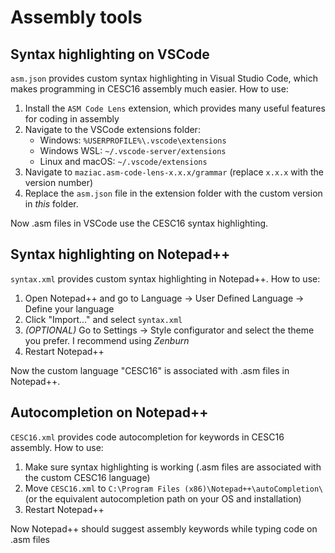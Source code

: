 # Assembly tools

## Syntax highlighting on VSCode

`asm.json` provides custom syntax highlighting in Visual Studio Code, which makes programming in CESC16 assembly much easier. How to use:

 1. Install the `ASM Code Lens` extension, which provides many useful features for coding in assembly
 2. Navigate to the VSCode extensions folder:
    - Windows: `%USERPROFILE%\.vscode\extensions`
    - Windows WSL: `~/.vscode-server/extensions`
    - Linux and macOS: `~/.vscode/extensions`
 3. Navigate to `maziac.asm-code-lens-x.x.x/grammar` (replace `x.x.x` with the version number)
 4. Replace the `asm.json` file in the extension folder with the custom version in *this* folder.
 
Now .asm files in VSCode use the CESC16 syntax highlighting.


## Syntax highlighting on Notepad++

`syntax.xml` provides custom syntax highlighting in Notepad++. How to use:

 1. Open Notepad++ and go to Language -> User Defined Language -> Define your language
 2. Click "Import..." and select `syntax.xml`
 3. *(OPTIONAL)* Go to Settings -> Style configurator and select the theme you prefer. I recommend using *Zenburn*
 4. Restart Notepad++
 
Now the custom language "CESC16" is associated with .asm files in Notepad++.


## Autocompletion on Notepad++

`CESC16.xml` provides code autocompletion for keywords in CESC16 assembly. How to use:

 1. Make sure syntax highlighting is working (.asm files are associated with the custom CESC16 language)
 2. Move `CESC16.xml` to `C:\Program Files (x86)\Notepad++\autoCompletion\` (or the equivalent autocompletion path on your OS and installation)
 3. Restart Notepad++

Now Notepad++ should suggest assembly keywords while typing code on .asm files

